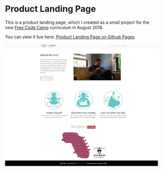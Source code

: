Product Landing Page
===============

This is a product landing page, which I created as a small project for the new [Free Code Camp](https://www.freecodecamp.org/) curriculum in August 2018.

You can view it live here: [Product Landing Page on Github Pages](https://jlollis.github.io/fcc-product-landing/)

![screenshot](https://github.com/jlollis/fcc-product-landing/blob/master/screenshot.jpg)
